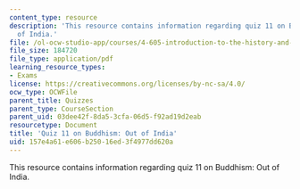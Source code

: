 ```yaml
---
content_type: resource
description: 'This resource contains information regarding quiz 11 on Buddhism: Out
  of India.'
file: /ol-ocw-studio-app/courses/4-605-introduction-to-the-history-and-theory-of-architecture-spring-2012/157e4a61e606b25016ed3f4977dd620a_MIT4_605S12_quiz11.pdf
file_size: 184720
file_type: application/pdf
learning_resource_types:
- Exams
license: https://creativecommons.org/licenses/by-nc-sa/4.0/
ocw_type: OCWFile
parent_title: Quizzes
parent_type: CourseSection
parent_uid: 03dee42f-8da5-3cfa-06d5-f92ad19d2eab
resourcetype: Document
title: 'Quiz 11 on Buddhism: Out of India'
uid: 157e4a61-e606-b250-16ed-3f4977dd620a
---
```

This resource contains information regarding quiz 11 on Buddhism: Out of India.